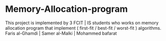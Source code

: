 # Memory-Allocation-program
This project is implemented by 3 FCIT | IS students who works on memory allocation program that implement ( first-fit / best-fit / worst-fit ) algorithms. 
Faris al-Ghamdi | Samer al-Malki | Mohammed bafarat

